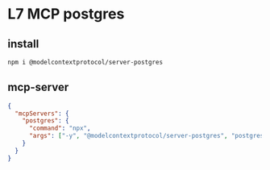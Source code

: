 # L7 MCP postgres

## install

```sh
npm i @modelcontextprotocol/server-postgres
```

## mcp-server

```json
{
  "mcpServers": {
    "postgres": {
      "command": "npx",
      "args": ["-y", "@modelcontextprotocol/server-postgres", "postgresql://localhost/mydb"]
    }
  }
}
```

